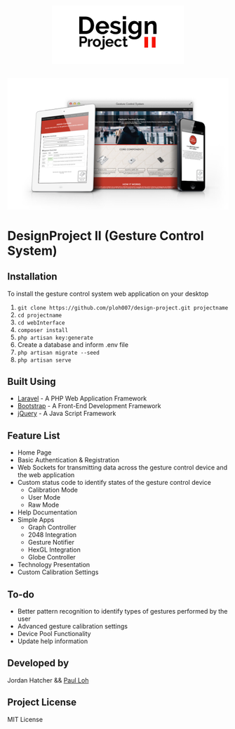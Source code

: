<div style="text-align:center"><img src ="readme/logo.png" /></div>

## 
![Alt](readme/designproject.png "Design Project II Mockup")
##

# DesignProject II (Gesture Control System)

## Installation
To install the gesture control system web application on your desktop

1. `git clone https://github.com/ploh007/design-project.git projectname`
2. `cd projectname`
3. `cd webInterface`
3. `composer install`
4. `php artisan key:generate`
5. Create a database and inform .env file
6. `php artisan migrate --seed`
7. `php artisan serve`

## Built Using
* [Laravel](https://laravel.com/) - A PHP Web Application Framework
* [Bootstrap](http://getbootstrap.com/) - A Front-End Development Framework
* [jQuery](https://jquery.com/) - A Java Script Framework

## Feature List
* Home Page
* Basic Authentication & Registration
* Web Sockets for transmitting data across the gesture control device and the web application
* Custom status code to identify states of the gesture control device
	* Calibration Mode
	* User Mode
	* Raw Mode 
* Help Documentation
* Simple Apps
	* Graph Controller
	* 2048 Integration
	* Gesture Notifier
	* HexGL Integration
	* Globe Controller
* Technology Presentation
* Custom Calibration Settings

## To-do
* Better pattern recognition to identify types of gestures performed by the user
* Advanced gesture calibration settings
* Device Pool Functionality
* Update help information

## Developed by
Jordan Hatcher && [Paul Loh](http://www.paulloh.com)

## Project License
MIT License
